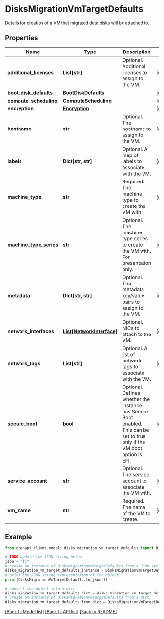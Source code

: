 # DisksMigrationVmTargetDefaults

Details for creation of a VM that migrated data disks will be attached to.

## Properties

Name | Type | Description | Notes
------------ | ------------- | ------------- | -------------
**additional_licenses** | **List[str]** | Optional. Additional licenses to assign to the VM. | [optional] 
**boot_disk_defaults** | [**BootDiskDefaults**](BootDiskDefaults.md) |  | [optional] 
**compute_scheduling** | [**ComputeScheduling**](ComputeScheduling.md) |  | [optional] 
**encryption** | [**Encryption**](Encryption.md) |  | [optional] 
**hostname** | **str** | Optional. The hostname to assign to the VM. | [optional] 
**labels** | **Dict[str, str]** | Optional. A map of labels to associate with the VM. | [optional] 
**machine_type** | **str** | Required. The machine type to create the VM with. | [optional] 
**machine_type_series** | **str** | Optional. The machine type series to create the VM with. For presentation only. | [optional] 
**metadata** | **Dict[str, str]** | Optional. The metadata key/value pairs to assign to the VM. | [optional] 
**network_interfaces** | [**List[NetworkInterface]**](NetworkInterface.md) | Optional. NICs to attach to the VM. | [optional] 
**network_tags** | **List[str]** | Optional. A list of network tags to associate with the VM. | [optional] 
**secure_boot** | **bool** | Optional. Defines whether the instance has Secure Boot enabled. This can be set to true only if the VM boot option is EFI. | [optional] 
**service_account** | **str** | Optional. The service account to associate the VM with. | [optional] 
**vm_name** | **str** | Required. The name of the VM to create. | [optional] 

## Example

```python
from openapi_client.models.disks_migration_vm_target_defaults import DisksMigrationVmTargetDefaults

# TODO update the JSON string below
json = "{}"
# create an instance of DisksMigrationVmTargetDefaults from a JSON string
disks_migration_vm_target_defaults_instance = DisksMigrationVmTargetDefaults.from_json(json)
# print the JSON string representation of the object
print(DisksMigrationVmTargetDefaults.to_json())

# convert the object into a dict
disks_migration_vm_target_defaults_dict = disks_migration_vm_target_defaults_instance.to_dict()
# create an instance of DisksMigrationVmTargetDefaults from a dict
disks_migration_vm_target_defaults_from_dict = DisksMigrationVmTargetDefaults.from_dict(disks_migration_vm_target_defaults_dict)
```
[[Back to Model list]](../README.md#documentation-for-models) [[Back to API list]](../README.md#documentation-for-api-endpoints) [[Back to README]](../README.md)


